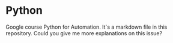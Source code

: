 # Python


Google course Python for Automation.
It`s a markdown file in this repository. 
Could you give me more explanations on this issue? 
